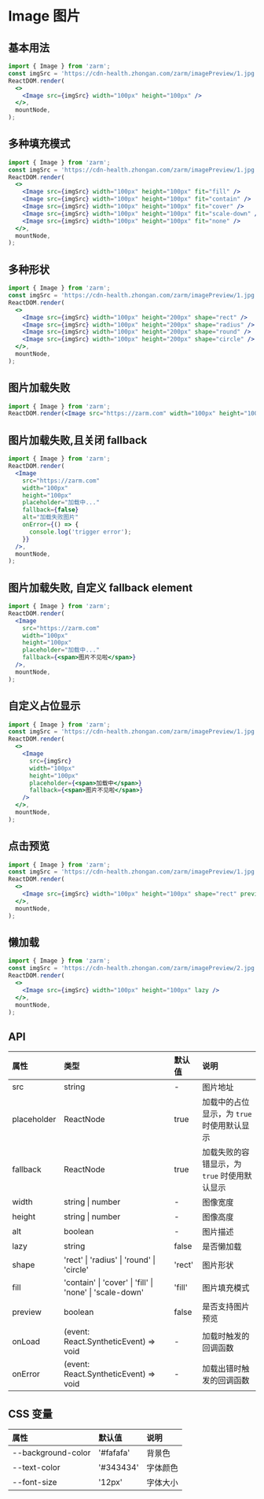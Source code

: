 # Image 图片

## 基本用法

```jsx
import { Image } from 'zarm';
const imgSrc = 'https://cdn-health.zhongan.com/zarm/imagePreview/1.jpg';
ReactDOM.render(
  <>
    <Image src={imgSrc} width="100px" height="100px" />
  </>,
  mountNode,
);
```

## 多种填充模式

```jsx
import { Image } from 'zarm';
const imgSrc = 'https://cdn-health.zhongan.com/zarm/imagePreview/1.jpg';
ReactDOM.render(
  <>
    <Image src={imgSrc} width="100px" height="100px" fit="fill" />
    <Image src={imgSrc} width="100px" height="100px" fit="contain" />
    <Image src={imgSrc} width="100px" height="100px" fit="cover" />
    <Image src={imgSrc} width="100px" height="100px" fit="scale-down" />
    <Image src={imgSrc} width="100px" height="100px" fit="none" />
  </>,
  mountNode,
);
```

## 多种形状

```jsx
import { Image } from 'zarm';
const imgSrc = 'https://cdn-health.zhongan.com/zarm/imagePreview/1.jpg';
ReactDOM.render(
  <>
    <Image src={imgSrc} width="100px" height="200px" shape="rect" />
    <Image src={imgSrc} width="100px" height="200px" shape="radius" />
    <Image src={imgSrc} width="100px" height="200px" shape="round" />
    <Image src={imgSrc} width="100px" height="200px" shape="circle" />
  </>,
  mountNode,
);
```

## 图片加载失败

```jsx
import { Image } from 'zarm';
ReactDOM.render(<Image src="https://zarm.com" width="100px" height="100px" />, mountNode);
```

## 图片加载失败,且关闭 fallback

```jsx
import { Image } from 'zarm';
ReactDOM.render(
  <Image
    src="https://zarm.com"
    width="100px"
    height="100px"
    placeholder="加载中..."
    fallback={false}
    alt="加载失败图片"
    onError={() => {
      console.log('trigger error');
    }}
  />,
  mountNode,
);
```

## 图片加载失败, 自定义 fallback element

```jsx
import { Image } from 'zarm';
ReactDOM.render(
  <Image
    src="https://zarm.com"
    width="100px"
    height="100px"
    placeholder="加载中..."
    fallback={<span>图片不见啦</span>}
  />,
  mountNode,
);
```

## 自定义占位显示

```jsx
import { Image } from 'zarm';
const imgSrc = 'https://cdn-health.zhongan.com/zarm/imagePreview/1.jpg';
ReactDOM.render(
  <>
    <Image
      src={imgSrc}
      width="100px"
      height="100px"
      placeholder={<span>加载中</span>}
      fallback={<span>图片不见啦</span>}
    />
  </>,
  mountNode,
);
```

## 点击预览

```jsx
import { Image } from 'zarm';
const imgSrc = 'https://cdn-health.zhongan.com/zarm/imagePreview/1.jpg';
ReactDOM.render(
  <>
    <Image src={imgSrc} width="100px" height="100px" shape="rect" preview />
  </>,
  mountNode,
);
```

## 懒加载

```jsx
import { Image } from 'zarm';
const imgSrc = 'https://cdn-health.zhongan.com/zarm/imagePreview/2.jpg';
ReactDOM.render(
  <>
    <Image src={imgSrc} width="100px" height="100px" lazy />
  </>,
  mountNode,
);
```

## API

| 属性        | 类型                                                     | 默认值 | 说明                                         |
| :---------- | :------------------------------------------------------- | :----- | :------------------------------------------- |
| src         | string                                                   | -      | 图片地址                                     |
| placeholder | ReactNode                                                | true   | 加载中的占位显示，为 `true` 时使用默认显示   |
| fallback    | ReactNode                                                | true   | 加载失败的容错显示，为 `true` 时使用默认显示 |
| width       | string \| number                                         | -      | 图像宽度                                     |
| height      | string \| number                                         | -      | 图像高度                                     |
| alt         | boolean                                                  | -      | 图片描述                                     |
| lazy        | string                                                   | false  | 是否懒加载                                   |
| shape       | 'rect' \| 'radius' \| 'round' \| 'circle'                | 'rect' | 图片形状                                     |
| fill        | 'contain' \| 'cover' \| 'fill' \| 'none' \| 'scale-down' | 'fill' | 图片填充模式                                 |
| preview     | boolean                                                  | false  | 是否支持图片预览                             |
| onLoad      | (event: React.SyntheticEvent<HTMLImageElement>) => void  | -      | 加载时触发的回调函数                         |
| onError     | (event: React.SyntheticEvent<HTMLImageElement>) => void  | -      | 加载出错时触发的回调函数                     |

## CSS 变量

| 属性               | 默认值    | 说明     |
| :----------------- | :-------- | :------- |
| --background-color | '#fafafa' | 背景色   |
| --text-color       | '#343434' | 字体颜色 |
| --font-size        | '12px'    | 字体大小 |
